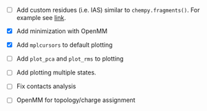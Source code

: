 * [ ] Add custom residues (i.e. IAS) similar to `chempy.fragments()`. For example see [link](https://github.com/speleo3/pymol-psico/blob/master/psico/modelling.py#L306).
* [x] Add minimization with OpenMM
* [x] Add `mplcursors` to default plotting
* [ ] Add `plot_pca` and `plot_rms` to plotting
* [ ] Add plotting multiple states.
* [ ] Fix contacts analysis
* [ ] OpenMM for topology/charge assignment

